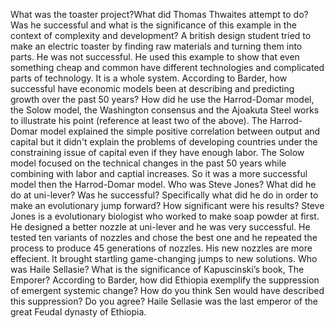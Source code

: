 What was the toaster project?What did Thomas Thwaites attempt to do? Was he successful and what is the significance of this example in the context of complexity and development?                                                                                                                                                  A british design student tried to make an electric toaster by finding raw materials and turning them into parts. He was not successful. He used this example to show that even something cheap and common have different technologies and complicated parts of technology. It is a whole system.
According to Barder, how successful have economic models been at describing and predicting growth over the past 50 years?  How did he use the Harrod-Domar model, the Solow model, the Washington consensus and the Ajoakuta Steel works to illustrate his point (reference at least two of the above).                           The Harrod-Domar model explained the simple positive correlation between output and capital but it didn't explain the problems of developing countries under the constraining issue of capital even if they have enough labor. The Solow model focused on the technical changes in the past 50 years while combining with labor and captial increases. So it was a more successful model then the Harrod-Domar model.
Who was Steve Jones? What did he do at uni-lever? Was he successful?  Specifically what did he do in order to make an evolutionary jump forward?  How significant were his results?                             Steve Jones is a evolutionary biologist who worked to make soap powder at first. He designed a better nozzle at uni-lever and he was very successful. He tested ten variants of nozzles and chose the best one and he repeated the process to produce 45 generations of nozzles. His new nozzles are more effecient. It brought startling game-changing jumps to new solutions.
Who was Haile Sellasie?  What is the significance of Kapuscinski’s book, The Emporer?  According to Barder, how did Ethiopia exemplify the suppression of emergent systemic change?  How do you think Sen would have described this suppression? Do you agree?                                                                        Haile Sellasie was the last emperor of the great Feudal dynasty of Ethiopia.
